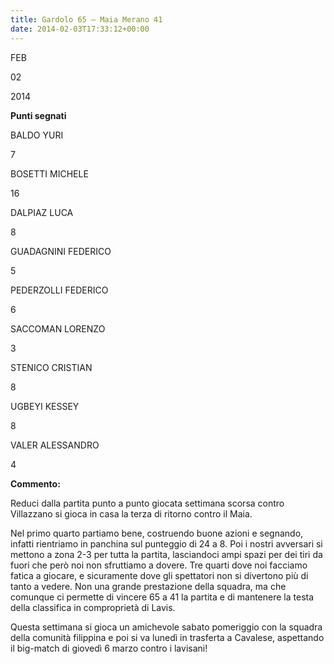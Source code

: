 ```yaml
---
title: Gardolo 65 – Maia Merano 41
date: 2014-02-03T17:33:12+00:00
---
```

FEB

02

2014

**Punti segnati**

BALDO YURI

7

BOSETTI MICHELE

16

DALPIAZ LUCA

8

GUADAGNINI FEDERICO

5

PEDERZOLLI FEDERICO

6

SACCOMAN LORENZO

3

STENICO CRISTIAN

8

UGBEYI KESSEY

8

VALER ALESSANDRO

4

**Commento:**

Reduci dalla partita punto a punto giocata settimana scorsa contro Villazzano si gioca in casa la terza di ritorno contro il Maia.

Nel primo quarto partiamo bene, costruendo buone azioni e segnando, infatti rientriamo in panchina sul punteggio di 24 a 8. Poi i nostri avversari si mettono a zona 2-3 per tutta la partita, lasciandoci ampi spazi per dei tiri da fuori che però noi non sfruttiamo a dovere. Tre quarti dove noi facciamo fatica a giocare, e sicuramente dove gli spettatori non si divertono più di tanto a vedere. Non una grande prestazione della squadra, ma che comunque ci permette di vincere 65 a 41 la partita e di mantenere la testa della classifica in comproprietà di Lavis.

Questa settimana si gioca un amichevole sabato pomeriggio con la squadra della comunità filippina e poi si va lunedì in trasferta a Cavalese, aspettando il big-match di giovedì 6 marzo contro i lavisani!